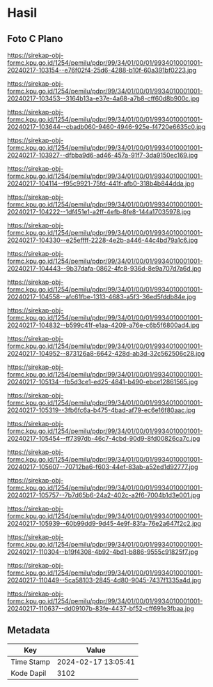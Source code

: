 # Hasil

## Foto C Plano

https://sirekap-obj-formc.kpu.go.id/1254/pemilu/pdpr/99/34/01/00/01/9934010001001-20240217-103154--e76f02f4-25d6-4288-b10f-60a391bf0223.jpg

https://sirekap-obj-formc.kpu.go.id/1254/pemilu/pdpr/99/34/01/00/01/9934010001001-20240217-103453--3164b13a-e37e-4a68-a7b8-cff60d8b900c.jpg

https://sirekap-obj-formc.kpu.go.id/1254/pemilu/pdpr/99/34/01/00/01/9934010001001-20240217-103644--cbadb060-9460-4946-925e-f4720e6635c0.jpg

https://sirekap-obj-formc.kpu.go.id/1254/pemilu/pdpr/99/34/01/00/01/9934010001001-20240217-103927--dfbba9d6-ad46-457a-91f7-3da9150ec169.jpg

https://sirekap-obj-formc.kpu.go.id/1254/pemilu/pdpr/99/34/01/00/01/9934010001001-20240217-104114--f95c9921-75fd-441f-afb0-318b4b844dda.jpg

https://sirekap-obj-formc.kpu.go.id/1254/pemilu/pdpr/99/34/01/00/01/9934010001001-20240217-104222--1df451e1-a2ff-4efb-8fe8-144a17035978.jpg

https://sirekap-obj-formc.kpu.go.id/1254/pemilu/pdpr/99/34/01/00/01/9934010001001-20240217-104330--e25effff-2228-4e2b-a446-44c4bd79a1c6.jpg

https://sirekap-obj-formc.kpu.go.id/1254/pemilu/pdpr/99/34/01/00/01/9934010001001-20240217-104443--9b37dafa-0862-4fc8-936d-8e9a707d7a6d.jpg

https://sirekap-obj-formc.kpu.go.id/1254/pemilu/pdpr/99/34/01/00/01/9934010001001-20240217-104558--afc61fbe-1313-4683-a5f3-36ed5fddb84e.jpg

https://sirekap-obj-formc.kpu.go.id/1254/pemilu/pdpr/99/34/01/00/01/9934010001001-20240217-104832--b599c41f-e1aa-4209-a76e-c6b5f6800ad4.jpg

https://sirekap-obj-formc.kpu.go.id/1254/pemilu/pdpr/99/34/01/00/01/9934010001001-20240217-104952--873126a8-6642-428d-ab3d-32c562506c28.jpg

https://sirekap-obj-formc.kpu.go.id/1254/pemilu/pdpr/99/34/01/00/01/9934010001001-20240217-105134--fb5d3ce1-ed25-4841-b490-ebce12861565.jpg

https://sirekap-obj-formc.kpu.go.id/1254/pemilu/pdpr/99/34/01/00/01/9934010001001-20240217-105319--3fb6fc6a-b475-4bad-af79-ec6e16f80aac.jpg

https://sirekap-obj-formc.kpu.go.id/1254/pemilu/pdpr/99/34/01/00/01/9934010001001-20240217-105454--ff7397db-46c7-4cbd-90d9-8fd00826ca7c.jpg

https://sirekap-obj-formc.kpu.go.id/1254/pemilu/pdpr/99/34/01/00/01/9934010001001-20240217-105607--70712ba6-f603-44ef-83ab-a52ed1d92777.jpg

https://sirekap-obj-formc.kpu.go.id/1254/pemilu/pdpr/99/34/01/00/01/9934010001001-20240217-105757--7b7d65b6-24a2-402c-a2f6-7004b1d3e001.jpg

https://sirekap-obj-formc.kpu.go.id/1254/pemilu/pdpr/99/34/01/00/01/9934010001001-20240217-105939--60b99dd9-9d45-4e9f-83fa-76e2a647f2c2.jpg

https://sirekap-obj-formc.kpu.go.id/1254/pemilu/pdpr/99/34/01/00/01/9934010001001-20240217-110304--b19f4308-4b92-4bd1-b886-9555c91825f7.jpg

https://sirekap-obj-formc.kpu.go.id/1254/pemilu/pdpr/99/34/01/00/01/9934010001001-20240217-110449--5ca58103-2845-4d80-9045-7437f1335a4d.jpg

https://sirekap-obj-formc.kpu.go.id/1254/pemilu/pdpr/99/34/01/00/01/9934010001001-20240217-110637--dd09107b-83fe-4437-bf52-cff691e3fbaa.jpg


## Metadata

| Key        | Value               |
| ---------- | ------------------- |
| Time Stamp | 2024-02-17 13:05:41 |
| Kode Dapil | 3102                |



